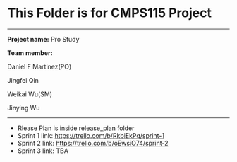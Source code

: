# This Folder is for CMPS115 Project 
---
**Project name:** Pro Study

**Team member:**

Daniel F Martinez(PO) 

Jingfei Qin 

Weikai Wu(SM) 

Jinying Wu 




--- 
* Rlease Plan is inside release_plan folder
* Sprint 1 link: https://trello.com/b/RkbiEkPq/sprint-1
* Sprint 2 link: https://trello.com/b/oEwsiO74/sprint-2
* Sprint 3 link: TBA
